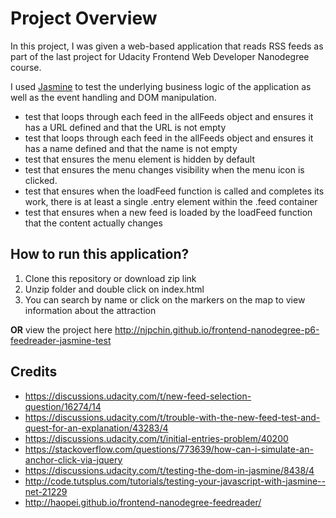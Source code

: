 # Project Overview

In this project, I was given a web-based application that reads RSS feeds as part of the last project for Udacity Frontend Web Developer Nanodegree course.

I used [Jasmine](http://jasmine.github.io/) to test the underlying business logic of the application as well as the event handling and DOM manipulation.

* test that loops through each feed in the allFeeds object and ensures it has a URL defined and that the URL is not empty
* test that loops through each feed in the allFeeds object and ensures it has a name defined and that the name is not empty
* test that ensures the menu element is hidden by default
* test that ensures the menu changes visibility when the menu icon is clicked. 
* test that ensures when the loadFeed function is called and completes its work, there is at least a single .entry element within the .feed container
* test that ensures when a new feed is loaded by the loadFeed function that the content actually changes

## How to run this application?
1. Clone this repository or download zip link
2. Unzip folder and double click on index.html
3. You can search by name or click on the markers on the map to view information about the attraction

**OR** view the project here http://njpchin.github.io/frontend-nanodegree-p6-feedreader-jasmine-test


## Credits
* https://discussions.udacity.com/t/new-feed-selection-question/16274/14
* https://discussions.udacity.com/t/trouble-with-the-new-feed-test-and-quest-for-an-explanation/43283/4
* https://discussions.udacity.com/t/initial-entries-problem/40200
* https://stackoverflow.com/questions/773639/how-can-i-simulate-an-anchor-click-via-jquery
* https://discussions.udacity.com/t/testing-the-dom-in-jasmine/8438/4
* http://code.tutsplus.com/tutorials/testing-your-javascript-with-jasmine--net-21229
* http://haopei.github.io/frontend-nanodegree-feedreader/

